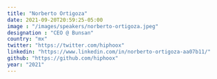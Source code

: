 ```yaml
---
title: "Norberto Ortigoza"
date: 2021-09-20T20:59:25-05:00
image : "/images/speakers/norberto-ortigoza.jpeg"
designation : "CEO @ Bunsan"
country: "mx"
twitter: "https://twitter.com/hiphoox"
linkedin: "https://www.linkedin.com/in/norberto-ortigoza-aa07b11/"
github: "https://github.com/hiphoox"
year: "2021"
---
```


